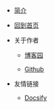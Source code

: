 * [简介](/README.md)
* [回到首页](/)
* 关于作者

  * [博客园](https://www.cnblogs.com/DarkValkyrie/)

  * [Github](https://github.com/ThreebodyDarkforest)
* 友情链接
  * [Docsify](https://docsify.js.org/#/)